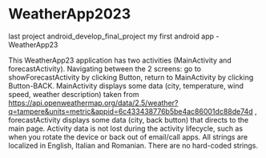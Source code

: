 # WeatherApp2023
last project
android_develop_final_project
my first android app - WeatherApp23

This WeatherApp23 application has two activities (MainActivity and forecastActivity).
Navigating between the 2 screens: go to showForecastActivity by clicking Button, return to MainActivity by clicking Button-BACK.
MainActivity displays some data (city, temperature, wind speed, weather description) taken from 
https://api.openweathermap.org/data/2.5/weather?q=tampere&units=metric&appid=6c433438776b5be4ac86001dc88de74d , 
forecastActivity displays some data (city, back button) that directs to the main page.
Activity data is not lost during the activity lifecycle, such as when you rotate the device or back out of email/call apps.
All strings are localized in English, Italian and Romanian.
There are no hard-coded strings.
